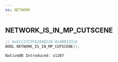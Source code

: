 ```yaml
---
ns: NETWORK
---
```

## NETWORK_IS_IN_MP_CUTSCENE

```c
// 0x6CC27C9FA2040220 0x4BB33316
BOOL NETWORK_IS_IN_MP_CUTSCENE();
```

```
NativeDB Introduced: v1207
```

